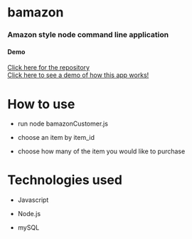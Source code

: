 # bamazon
### Amazon style node command line application

#### Demo
[Click here for the repository](https://github.com/CodesByMo/bamazon)  
[Click here to see a demo of how this app works!](https://drive.google.com/open?id=1SopUiK7LpbhJRrrgiDkc6HmBI4vkbGCJ)

# How to use
* run node bamazonCustomer.js
+ choose an item by item_id
- choose how many of the item you would like to purchase


# Technologies used
* Javascript
+ Node.js
- mySQL